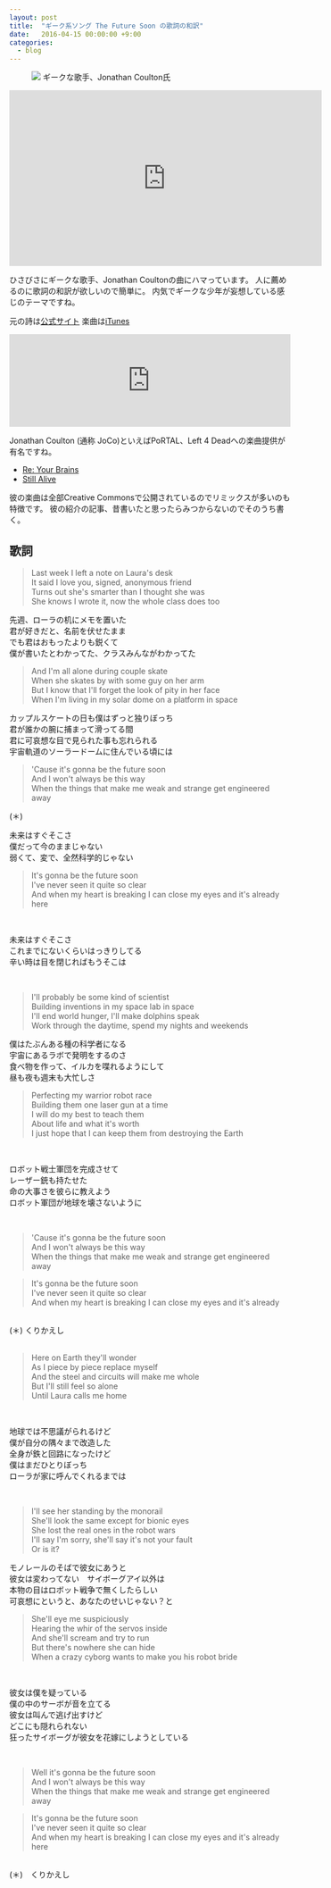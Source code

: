 ```yaml
---
layout: post
title:  "ギーク系ソング The Future Soon の歌詞の和訳"
date:   2016-04-15 00:00:00 +9:00
categories:
  - blog
---
```


<figure>
<img src="http://songs.jonathancoulton.com/photos/hi-res/DESK.jpg"/>
<caption>ギークな歌手、Jonathan Coulton氏</caption>
</figure>

<iframe width="560" height="315" src="https://www.youtube.com/embed/OuYjs6soWZs" frameborder="0" allowfullscreen></iframe>

ひさびさにギークな歌手、Jonathan Coultonの曲にハマっています。
人に薦めるのに歌詞の和訳が欲しいので簡単に。
内気でギークな少年が妄想している感じのテーマですね。

元の詩は[公式サイト](http://www.jonathancoulton.com/wiki/The_Future_Soon/Lyrics)
楽曲は[iTunes](https://itunes.apple.com/jp/album/where-tradition-meets-tomorrow/id65076298)

<iframe width="100%" height="166" scrolling="no" frameborder="no" src="https://w.soundcloud.com/player/?url=https%3A//api.soundcloud.com/tracks/169003327&amp;color=ff5500&amp;auto_play=false&amp;hide_related=false&amp;show_comments=true&amp;show_user=true&amp;show_reposts=false"></iframe>

Jonathan Coulton (通称 JoCo)といえばPoRTAL、Left 4 Deadへの楽曲提供が有名ですね。

- [Re: Your Brains](https://www.youtube.com/watch?v=t1ol8EIsiTQ)
- [Still Alive](https://www.youtube.com/watch?v=QoMwtSqc2Sg)

彼の楽曲は全部Creative Commonsで公開されているのでリミックスが多いのも特徴です。
彼の紹介の記事、昔書いたと思ったらみつからないのでそのうち書く。

## 歌詞

<blockquote>
Last week I left a note on Laura's desk <br/>
It said I love you, signed, anonymous friend <br/>
Turns out she's smarter than I thought she was <br/>
She knows I wrote it, now the whole class does too <br/>
</blockquote>
<p>
先週、ローラの机にメモを置いた <br/>
君が好きだと、名前を伏せたまま <br/>
でも君はおもったよりも鋭くて <br/>
僕が書いたとわかってた、クラスみんながわかってた <br/>
</p>
<blockquote>
And I'm all alone during couple skate <br/>
When she skates by with some guy on her arm <br/>
But I know that I'll forget the look of pity in her face <br/>
When I'm living in my solar dome on a platform in space <br/>
</blockquote>
<p>
カップルスケートの日も僕はずっと独りぼっち <br/>
君が誰かの腕に捕まって滑ってる間 <br/>
君に可哀想な目で見られた事も忘れられる <br/>
宇宙軌道のソーラードームに住んでいる頃には <br/>
</p>
<blockquote>
'Cause it's gonna be the future soon <br/>
And I won't always be this way <br/>
When the things that make me weak and strange get engineered away <br/>
</blockquote>
(＊) <br/>
<p>
未来はすぐそこさ <br/>
僕だって今のままじゃない <br/>
弱くて、変で、全然科学的じゃない <br/>
</p>
<blockquote>
It's gonna be the future soon <br/>
I've never seen it quite so clear <br/>
And when my heart is breaking I can close my eyes and it's already here
</blockquote>
<br/>
<p>
未来はすぐそこさ <br/>
これまでにないくらいはっきりしてる <br/>
辛い時は目を閉じればもうそこは <br/>
</p>
<br/>
<blockquote>
I'll probably be some kind of scientist <br/>
Building inventions in my space lab in space <br/>
I'll end world hunger, I'll make dolphins speak <br/>
Work through the daytime, spend my nights and weekends <br/>
</blockquote>
<p>
僕はたぶんある種の科学者になる <br/>
宇宙にあるラボで発明をするのさ <br/>
食べ物を作って、イルカを喋れるようにして <br/>
昼も夜も週末も大忙しさ <br/>
</p>
<blockquote>
Perfecting my warrior robot race <br/>
Building them one laser gun at a time <br/>
I will do my best to teach them <br/>
About life and what it's worth <br/>
I just hope that I can keep them from destroying the Earth
</blockquote>
<br/>
<p>
ロボット戦士軍団を完成させて <br/>
レーザー銃も持たせた <br/>
命の大事さを彼らに教えよう <br/>
ロボット軍団が地球を壊さないように <br/>
</p>
<br/>
<blockquote>
'Cause it's gonna be the future soon <br/>
And I won't always be this way <br/>
When the things that make me weak and strange get engineered away <br/>
</blockquote>
<blockquote>
It's gonna be the future soon <br/>
I've never seen it quite so clear <br/>
And when my heart is breaking I can close my eyes and it's already <br/>
</blockquote>
<br/>
(＊) くりかえし <br/>
<br/>
<blockquote>
Here on Earth they'll wonder <br/>
As I piece by piece replace myself <br/>
And the steel and circuits will make me whole <br/>
But I'll still feel so alone <br/>
Until Laura calls me home <br/>
</blockquote>
<br/>
<p>
地球では不思議がられるけど <br/>
僕が自分の隅々まで改造した <br/>
全身が鉄と回路になったけど <br/>
僕はまだひとりぼっち <br/>
ローラが家に呼んでくれるまでは <br/>
</p>
<br/>
<blockquote>
I'll see her standing by the monorail <br/>
She'll look the same except for bionic eyes <br/>
She lost the real ones in the robot wars <br/>
I'll say I'm sorry, she'll say it's not your fault <br/>
Or is it?
</blockquote>
<p>
モノレールのそばで彼女にあうと <br/>
彼女は変わってない　サイボーグアイ以外は <br/>
本物の目はロボット戦争で無くしたらしい <br/>
可哀想にというと、あなたのせいじゃない？と <br/>
</p>
<blockquote>
She'll eye me suspiciously <br/>
Hearing the whir of the servos inside <br/>
And she'll scream and try to run <br/>
But there's nowhere she can hide <br/>
When a crazy cyborg wants to make you his robot bride
</blockquote>
<br/>
<p>
彼女は僕を疑っている <br/>
僕の中のサーボが音を立てる <br/>
彼女は叫んで逃げ出すけど <br/>
どこにも隠れられない <br/>
狂ったサイボーグが彼女を花嫁にしようとしている
</p>
 <br/>
<blockquote>
Well it's gonna be the future soon <br/>
And I won't always be this way <br/>
When the things that make me weak and strange get engineered away <br/>
</blockquote>
<blockquote>
It's gonna be the future soon <br/>
I've never seen it quite so clear <br/>
And when my heart is breaking I can close my eyes and it's already here
</blockquote>
 <br/>
(＊)　くりかえし <br/>
